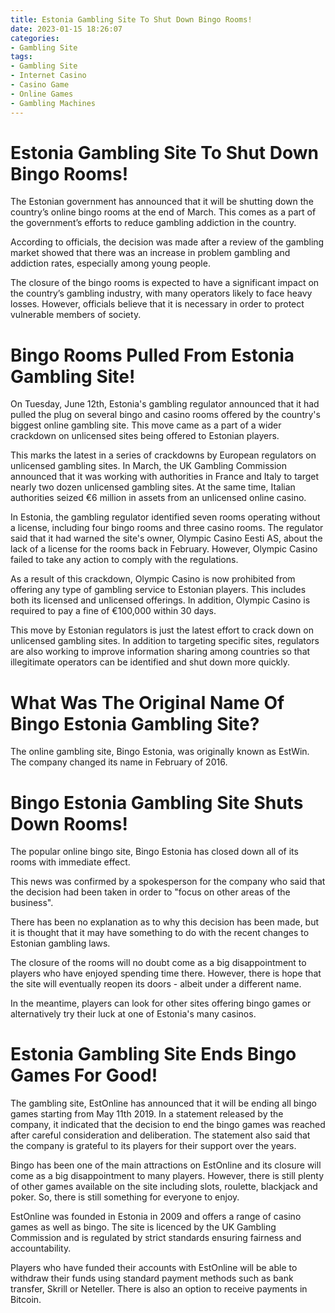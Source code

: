 ```yaml
---
title: Estonia Gambling Site To Shut Down Bingo Rooms!
date: 2023-01-15 18:26:07
categories:
- Gambling Site
tags:
- Gambling Site
- Internet Casino
- Casino Game
- Online Games
- Gambling Machines
---
```



#  Estonia Gambling Site To Shut Down Bingo Rooms!

The Estonian government has announced that it will be shutting down the country’s online bingo rooms at the end of March. This comes as a part of the government’s efforts to reduce gambling addiction in the country.

According to officials, the decision was made after a review of the gambling market showed that there was an increase in problem gambling and addiction rates, especially among young people.

The closure of the bingo rooms is expected to have a significant impact on the country’s gambling industry, with many operators likely to face heavy losses. However, officials believe that it is necessary in order to protect vulnerable members of society.

#  Bingo Rooms Pulled From Estonia Gambling Site!

On Tuesday, June 12th, Estonia's gambling regulator announced that it had pulled the plug on several bingo and casino rooms offered by the country's biggest online gambling site. This move came as a part of a wider crackdown on unlicensed sites being offered to Estonian players.

This marks the latest in a series of crackdowns by European regulators on unlicensed gambling sites. In March, the UK Gambling Commission announced that it was working with authorities in France and Italy to target nearly two dozen unlicensed gambling sites. At the same time, Italian authorities seized €6 million in assets from an unlicensed online casino.

In Estonia, the gambling regulator identified seven rooms operating without a license, including four bingo rooms and three casino rooms. The regulator said that it had warned the site's owner, Olympic Casino Eesti AS, about the lack of a license for the rooms back in February. However, Olympic Casino failed to take any action to comply with the regulations.

As a result of this crackdown, Olympic Casino is now prohibited from offering any type of gambling service to Estonian players. This includes both its licensed and unlicensed offerings. In addition, Olympic Casino is required to pay a fine of €100,000 within 30 days.

This move by Estonian regulators is just the latest effort to crack down on unlicensed gambling sites. In addition to targeting specific sites, regulators are also working to improve information sharing among countries so that illegitimate operators can be identified and shut down more quickly.

#  What Was The Original Name Of Bingo Estonia Gambling Site?

The online gambling site, Bingo Estonia, was originally known as EstWin. The company changed its name in February of 2016.

#  Bingo Estonia Gambling Site Shuts Down Rooms!

The popular online bingo site, Bingo Estonia has closed down all of its rooms with immediate effect.

This news was confirmed by a spokesperson for the company who said that the decision had been taken in order to "focus on other areas of the business".

There has been no explanation as to why this decision has been made, but it is thought that it may have something to do with the recent changes to Estonian gambling laws.

The closure of the rooms will no doubt come as a big disappointment to players who have enjoyed spending time there. However, there is hope that the site will eventually reopen its doors - albeit under a different name.

In the meantime, players can look for other sites offering bingo games or alternatively try their luck at one of Estonia's many casinos.

#  Estonia Gambling Site Ends Bingo Games For Good!

The gambling site, EstOnline has announced that it will be ending all bingo games starting from May 11th 2019. In a statement released by the company, it indicated that the decision to end the bingo games was reached after careful consideration and deliberation. The statement also said that the company is grateful to its players for their support over the years.

Bingo has been one of the main attractions on EstOnline and its closure will come as a big disappointment to many players. However, there is still plenty of other games available on the site including slots, roulette, blackjack and poker. So, there is still something for everyone to enjoy.

EstOnline was founded in Estonia in 2009 and offers a range of casino games as well as bingo. The site is licenced by the UK Gambling Commission and is regulated by strict standards ensuring fairness and accountability.

Players who have funded their accounts with EstOnline will be able to withdraw their funds using standard payment methods such as bank transfer, Skrill or Neteller. There is also an option to receive payments in Bitcoin.